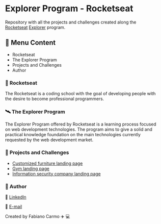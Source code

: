 # Explorer Program - Rocketseat

Repository with all the projects and challenges created along the [Rocketseat](https://rocketseat.com.br) [Explorer](https://www.rocketseat.com.br/explorer) program.

## :memo: Menu Content

- Rocketseat
- The Explorer Program
- Projects and Challenges
- Author

### :rocket: Rocketseat

The Rocketseat is a coding school with the goal of developing people with the desire to become professional programmers.

### :artificial_satellite: The Explorer Program

The Explorer Program offered by Rocketseat is a learning process focused on web development technologies. The program aims to give a solid and practical knowledge foundation on the main technologies currently requested by the web development market.

### :file_folder: Projects and Challenges

- [Customized furniture landing page](https://github.com/FabianoCarmo/explorer-rocketseat/tree/main/customized-furniture-landing-page)
- [Gym landing page](https://github.com/FabianoCarmo/explorer-rocketseat/tree/main/gym-landing-page)
- [Information security company landing page](https://github.com/FabianoCarmo/explorer-rocketseat/tree/main/info-security-company-landing-page)

### :raising_hand: Author

:link: [LinkedIn](https://www.linkedin.com/in/fabiano-carmo/)

:email: [E-mail](mailto:fabianopc@yahoo.com)

Created by Fabiano Carmo :airplane: :computer:
